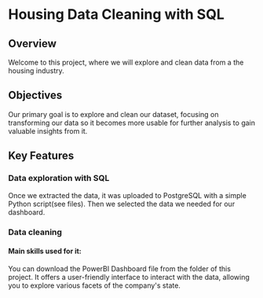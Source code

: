 # Housing Data Cleaning with SQL
## Overview
Welcome to this project, where we will explore and clean data from a the housing industry. 
## Objectives
Our primary goal is to explore and clean our dataset, focusing on transforming our data so it becomes more usable for further analysis to gain valuable insights from it.
## Key Features
### Data exploration with SQL
Once we extracted the data, it was uploaded to PostgreSQL with a simple Python script(see files). Then we selected the data we needed for our dashboard. 
### Data cleaning
#### Main skills used for it:

You can download the PowerBI Dashboard file from the folder of this project. It offers a user-friendly interface to interact with the data, allowing you to explore various facets of the company's state.

